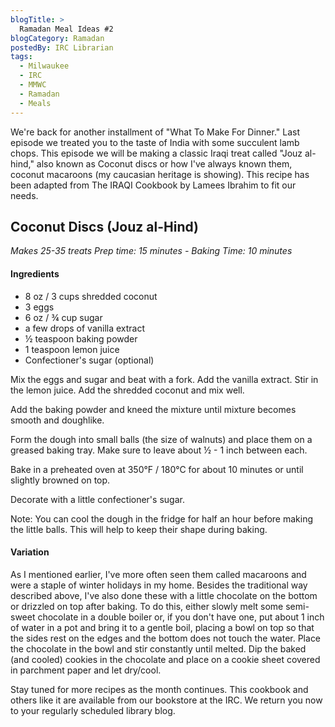 ```yaml
---
blogTitle: > 
  Ramadan Meal Ideas #2
blogCategory: Ramadan
postedBy: IRC Librarian
tags:
  - Milwaukee
  - IRC
  - MMWC
  - Ramadan
  - Meals
---
```

We're back for another installment of "What To Make For Dinner." Last 
episode we treated you to the taste of India with some succulent lamb 
chops. This episode we will be making a classic Iraqi treat called 
"Jouz al-hind," also known as Coconut discs or how I've always known 
them, coconut macaroons (my caucasian heritage is showing). This recipe 
has been adapted from The IRAQI Cookbook by Lamees Ibrahim to fit our 
needs.
<!--more-->

## Coconut Discs (Jouz al-Hind)
*Makes 25-35 treats*
*Prep time: 15 minutes - Baking Time: 10 minutes*

#### Ingredients
* 8 oz / 3 cups shredded coconut
* 3 eggs
* 6 oz / ¾ cup sugar
* a few drops of vanilla extract
* ½ teaspoon baking powder
* 1 teaspoon lemon juice
* Confectioner's sugar (optional)

Mix the eggs and sugar and beat with a fork. Add the vanilla extract. 
Stir in the lemon juice. Add the shredded coconut and mix well.

Add the baking powder and kneed the mixture until mixture becomes smooth 
and doughlike.

Form the dough into small balls (the size of walnuts) and place them on 
a greased baking tray. Make sure to leave about ½ - 1 inch between each.

Bake in a preheated oven at 350°F / 180°C for about 10 minutes or until 
slightly browned on top.

Decorate with a little confectioner's sugar.

Note: You can cool the dough in the fridge for half an hour before 
making the little balls. This will help to keep their shape during baking.

#### Variation
As I mentioned earlier, I've more often seen them called macaroons and 
were a staple of winter holidays in my home. Besides the traditional way 
described above, I've also done these with a little chocolate on the 
bottom or drizzled on top after baking. To do this, either slowly melt 
some semi-sweet chocolate in a double boiler or, if you don't have one, 
put about 1 inch of water in a pot and bring it to a gentle boil, 
placing a bowl on top so that the sides rest on the edges and the bottom 
does not touch the water. Place the chocolate in the bowl and stir 
constantly until melted. Dip the baked (and cooled) cookies in the 
chocolate and place on a cookie sheet covered in parchment paper and let 
dry/cool.

Stay tuned for more recipes as the month continues. This cookbook and 
others like it are available from our bookstore at the IRC. We return 
you now to your regularly scheduled library blog.
